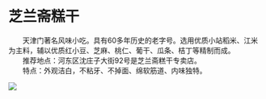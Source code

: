 # 芝兰斋糕干  
 
&emsp;&emsp;天津门著名风味小吃。具有60多年历史的老字号。选用优质小站稻米、江米为主料，辅以优质红小豆、芝麻、桃仁、葡干、瓜条、桔丁等精制而成。  
&emsp;&emsp;推荐地点：河东区沈庄子大街92号是芝兰斋糕干专卖店。   
&emsp;&emsp;特点：外观洁白，不粘牙、不掉面、绵软筋道、内味独特。  
  
![](https://cdn.jsdelivr.net/gh/szqq0512/Pic/img/202201212003312.png)  